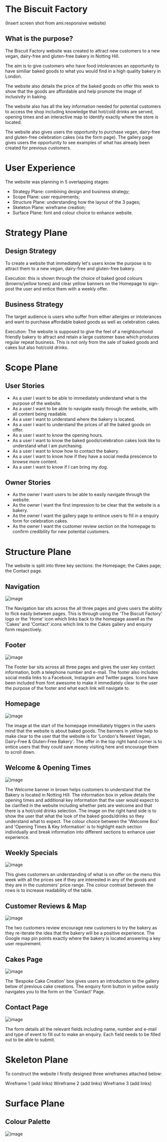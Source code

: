 <h1> The Biscuit Factory </h1>

(Insert screen shot from ami.responsive website)

<h2> What is the purpose? </h2>
The Biscuit Factory website was created to attract new customers to a new vegan, dairy-free and gluten-free bakery in Notting Hill.

The aim is to give customers who have food intolerances an opportunity to have similiar baked goods to what you would find in a high quality bakery in 
London. 

The website also details the price of the baked goods on offer this week to show that the goods are affordable and help promote the image of inclusivity in baking. 

The website also has all the key information needed for potential customers to access the shop including knowledge that hot/cold drinks are served, opening times and an interactive map to identify exactly where the store is located.

The website also gives users the opportunity to purchase vegan, dairy-free and gluten-free celebration cakes (via the form page). The gallery page gives users the opportunity to see examples of what has already been created for previous customers.

<h1> User Experience </h1>
The website was planning in 5 overlapping stages:

<ul>
  <li> Strategy Plane: combining design and business strategy; </li>
  <li> Scope Plane: user requirements; </li>
  <li> Structure Plane: understanding how the layout of the 3 pages; </li>
  <li> Skeleton Plane: wireframe creation; </li>
  <li> Surface Plane: font and colour choice to enhance website. </li>
 </ul>
  
<h1> Strategy Plane </h1>
 
<h2> Design Strategy </h2>
To create a website that immediately let's users know the purpose is to attract them to a  new vegan, dairy-free and gluten-free bakery.
 
Execution: this is shown through the choice of baked good colours (browns/yellow tones) and clear yellow banners on the Homepage to sign-post the user and entice them with a weekly offer.

<h2> Business Strategy </h2>
The target audience is users who suffer from either allergies or intolerances and want to purchase affordable baked goods as well as celebration cakes. 
 
Execution: The website is supposed to give the feel of a neighbourhood friendly bakery to attract and retain a large customer base which produces regular repeat business. This is not only from the sale of baked goods and cakes but also hot/cold drinks.
 
<h1> Scope Plane </h1>

<h2> User Stories </h2>
<ul>
  <li> As a user I want to be able to immediately understand what is the purpose of the website. </li>
  <li> As a user I want to be able to navigate easily through the website, with all content being readable. </li>
  <li> As a user I want to understand where the bakery is located.</li>
  <li> As a user I want to understand the prices of all the baked goods on offer. </li>
  <li> As a user I want to know the opening hours. </li>
  <li> As a user I want to know the baked goods/celebration cakes look like to understand what I am purchasing. </li>
  <li> As a user I want to know how to contact the bakery. </li>
  <li> As a user I want to know how if they have a social media prescence to browse more content. </li>
  <li> As a user I want to know if I can bring my dog. </li>
 </ul>
 
 <h2> Owner Stories </h2>
<ul>
  <li> As the owner I want users to be able to easily navigate through the website. </li>
  <li> As the owner I want the first impression to be clear that the website is a bakery. </li>
  <li> As the owner I want the gallery page to entince users to fill in a enquiry form for celebration cakes.</li>
  <li> As the owner I want the customer review section on the homepage to confirm credibility for new potential customers.</li>
</ul>
 
 
<h1> Structure Plane </h1>

The website is split into three key sections: the Homepage; the Cakes page; the Contact page.

<h2> Navigation </h2>

![image](https://user-images.githubusercontent.com/122119585/215325637-238c2c12-c142-4ddf-aeae-61f41edd3826.png)

The Navigation bar sits across the all three pages and gives users the ability to flick easily between pages. This is through using the 'The Biscuit Factory' logo or the 'Home' icon which links back to the homepage aswell as the 'Cakes' and 'Contact' icons which link to the Cakes gallery and enquiry form respectively.

<h2> Footer </h2>

![image](https://user-images.githubusercontent.com/122119585/215328732-1ef9484d-6fb9-4057-9436-83032430c507.png)

The Footer bar sits across all three pages and gives the user key contact information, both a telephone number and e-mail. The footer also includes social media links to a Facebook, Instagram and Twitter pages. Icons have been included from font awesome to make it immediately clear to the user the purpose of the footer and what each link will navigate to.
 
 <h2> Homepage </h2>

 ![image](https://user-images.githubusercontent.com/122119585/215326073-18616e24-548b-4f1c-8b9f-4e2af2468cd9.png)
 
The image at the start of the homepage immediately triggers in the users mind that the website is about baked goods. The banners in yellow help to make clear to the user that the website is for 'London's Newest Vegan, Dairy-Free & Gluten-Free Bakery'. The offer in the top right hand corner is to entice users that they could save money visiting here and encourage them to scroll down.

<h2> Welcome & Opening Times </h2>

![image](https://user-images.githubusercontent.com/122119585/215326286-808b3b7c-a5b4-4c2e-b70c-570b8c1722cd.png)

The Welcome banner in brown helps customers to understand that the Bakery is located in Notting Hill. The information box in yellow details the opening times and additional key information that the user would expect to be clarified in the website including whether pets are welcome and that there is a hot/cold drinks selection. The image on the right hand side is to show the user that what the look of the baked goods/drinks so they understand what to expect. The colour choice between the 'Welcome Box' and 'Opening Times & Key Information' is to highlight each section individually and break information into different sections to enhance user experience.

<h2> Weekly Specials </h2>

![image](https://user-images.githubusercontent.com/122119585/215327660-66cedf17-1357-47f2-8ede-cefc5928e6f4.png)

This gives customers an understanding of what is on offer on the menu this week with all the prices see if they are interested in any of the goods and they are in the customers' price range. The colour contrast between the rows is to increase readability of the table.

<h2> Customer Reviews & Map </h2>

![image](https://user-images.githubusercontent.com/122119585/215327901-fb782a6c-0ec4-41ad-8cb5-daae2ba6efec.png)

The two customers review encourage new customers to try the bakery as they re-iterate the idea that the bakery will be a positive experience. The Google map pin points exactly where the bakery is located answering a key user requirement.

<h2> Cakes Page </h2>

![image](https://user-images.githubusercontent.com/122119585/215329587-03713e43-60aa-4f94-9cee-66dc6f807dff.png)

The 'Bespoke Cake Creation' box gives users an introduction to the gallery below of previous cake creations. The enquiry form button in yellow easily navigates you to the form on the 'Contact' Page.

<h2> Contact Page </h2>

![image](https://user-images.githubusercontent.com/122119585/215329950-836bf4bd-2ddf-48c8-9613-3c3e25fbb9cc.png)

The form details all the relevant fields including name, number and e-mail and type of event to fill out to make an enquiry. Each field needs to be filled out to be able to submit. 

<h1> Skeleton Plane </h1>

To construct the website I firstly designed three wireframes attached below:

Wireframe 1 (add links)
Wireframe 2 (add links)
Wireframe 3 (add links)

<h1> Surface Plane </h1>

<h2> Colour Palette </h2>

![image](https://user-images.githubusercontent.com/122119585/215336740-2bcc0776-961f-480d-9cb2-c011960d63a2.png)







  
 




 
 

  
